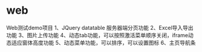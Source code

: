 # web
Web测试demo项目
1、JQuery datatable 服务器端分页功能
2、Excel导入导出功能
3、图片上传功能
4、动态tab功能，可以按照激活菜单顺序关闭，iframe动态适应窗体高度功能
5、动态菜单功能，可以排序，可以设置图标
6、主页导航条
